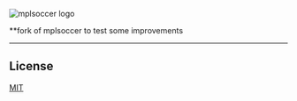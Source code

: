 ![mplsoccer logo](https://raw.githubusercontent.com/andrewRowlinson/mplsoccer/main/docs/source/logo.png)

**fork of mplsoccer to test some improvements

---

## License

[MIT](https://choosealicense.com/licenses/mit)
